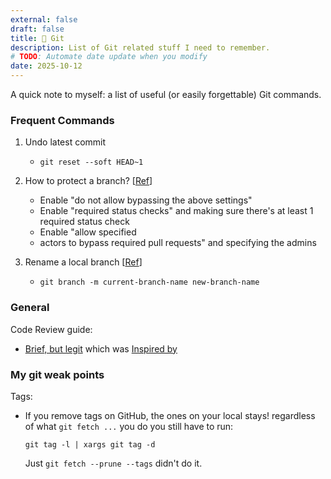 ```yaml
---
external: false
draft: false
title: 🔀 Git
description: List of Git related stuff I need to remember.
# TODO: Automate date update when you modify
date: 2025-10-12
---
```


A quick note to myself: a list of useful (or easily forgettable) Git commands.

### Frequent Commands

1. Undo latest commit
   - `git reset --soft HEAD~1`

2. How to protect a branch? [[Ref](https://github.com/orgs/community/discussions/54969#discussioncomment-6361231)]
   - Enable "do not allow bypassing the above settings"
   - Enable "required status checks" and making sure there's at least 1 required status check
   - Enable "allow specified
   - actors to bypass required pull requests" and specifying the admins
3. Rename a local branch [[Ref](https://www.digitalocean.com/community/cheatsheets/how-to-use-git-a-reference-guide)]
   - `git branch -m current-branch-name new-branch-name`

### General

Code Review guide:

- [Brief, but legit](https://github.blog/developer-skills/github/how-to-write-the-perfect-pull-request/) which was [Inspired by](https://github.com/thoughtbot/guides/tree/main/code-review)

### My git weak points

Tags:

- If you remove tags on GitHub, the ones on your local stays! regardless of what `git fetch ...` you do you still have to run:

  `git tag -l | xargs git tag -d`

  Just `git fetch --prune --tags` didn't do it.
